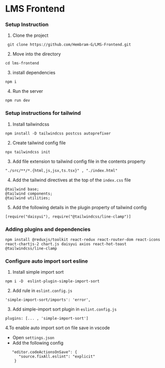 # LMS Frontend 

### Setup Instruction

1. Clone the project
```
 git clone https://github.com/Hembram-G/LMS-Frontend.git

```

2. Move into the directory
```
cd lms-frontend 

```

3. install dependencies 
```
npm i 

```

4. Run the server
```
npm run dev 

```


### Setup instructions for tailwind

1. Install tailwindcss 

```
npm install -D tailwindcss postcss autoprefixer

```

2. Create tailwind config file 

```
npx tailwindcss init

```

3. Add file extension to tailwind config file in the contents property

```
"./src/**/*.{html,js,jsx,ts.tsx}" , "./index.html"

```
4. Add the tailwind directives at the top of the `index.css` file 

```
@tailwind base;
@tailwind components;
@tailwind utilities;

```

5. Add the following details in the plugin property of tailwind config
```
[require("daisyui"), require("@tailwindcss/line-clamp")]

```

### Adding plugins and dependencies 

```
npm install @reduxjs/toolkit react-redux react-router-dom react-icons react-chartjs-2 chart.js daisyui axios react-hot-toast @tailwindcss/line-clamp

```

### Configure auto import sort esline 

1. Install simple import sort
```
npm i -D  eslint-plugin-simple-import-sort

```

2. Add rule in `eslint.config.js`
```
'simple-import-sort/imports': 'error',

```

3. Add simple-import sort plugin in `eslint.config.js`

```
plugins: [... , 'simple-import-sort']

```

4.To enable auto import sort on file save in vscode 

  - Open `settings.json`
  - Add the following config
```
   "editor.codeActionsOnSave": {
      "source.fixAll.eslint": "explicit"
    }
```